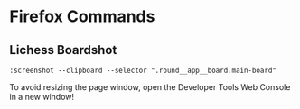 # Firefox Commands
## Lichess Boardshot
```
:screenshot --clipboard --selector ".round__app__board.main-board"
```
To avoid resizing the page window, open the Developer Tools Web Console in a
new window!
